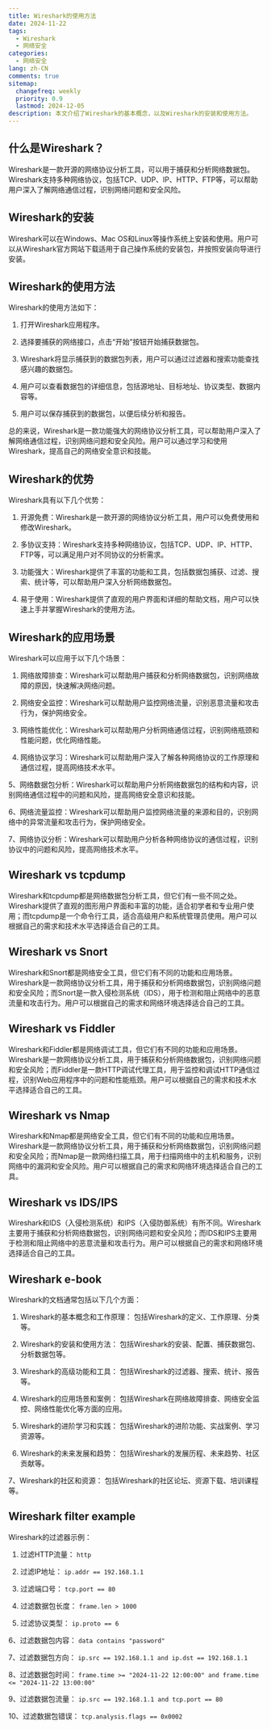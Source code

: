 ```yaml
---
title: Wireshark的使用方法
date: 2024-11-22
tags:
  - Wireshark
  - 网络安全
categories: 
  - 网络安全
lang: zh-CN
comments: true
sitemap: 
  changefreq: weekly
  priority: 0.9
  lastmod: 2024-12-05
description: 本文介绍了Wireshark的基本概念，以及Wireshark的安装和使用方法。
---
```


## 什么是Wireshark？

Wireshark是一款开源的网络协议分析工具，可以用于捕获和分析网络数据包。Wireshark支持多种网络协议，包括TCP、UDP、IP、HTTP、FTP等，可以帮助用户深入了解网络通信过程，识别网络问题和安全风险。

## Wireshark的安装

Wireshark可以在Windows、Mac OS和Linux等操作系统上安装和使用。用户可以从Wireshark官方网站下载适用于自己操作系统的安装包，并按照安装向导进行安装。

## Wireshark的使用方法

Wireshark的使用方法如下：

1. 打开Wireshark应用程序。

2. 选择要捕获的网络接口，点击“开始”按钮开始捕获数据包。

3. Wireshark将显示捕获到的数据包列表，用户可以通过过滤器和搜索功能查找感兴趣的数据包。

4. 用户可以查看数据包的详细信息，包括源地址、目标地址、协议类型、数据内容等。

5. 用户可以保存捕获到的数据包，以便后续分析和报告。

总的来说，Wireshark是一款功能强大的网络协议分析工具，可以帮助用户深入了解网络通信过程，识别网络问题和安全风险。用户可以通过学习和使用Wireshark，提高自己的网络安全意识和技能。

## Wireshark的优势

Wireshark具有以下几个优势：

1. 开源免费：Wireshark是一款开源的网络协议分析工具，用户可以免费使用和修改Wireshark。

2. 多协议支持：Wireshark支持多种网络协议，包括TCP、UDP、IP、HTTP、FTP等，可以满足用户对不同协议的分析需求。

3. 功能强大：Wireshark提供了丰富的功能和工具，包括数据包捕获、过滤、搜索、统计等，可以帮助用户深入分析网络数据包。

4. 易于使用：Wireshark提供了直观的用户界面和详细的帮助文档，用户可以快速上手并掌握Wireshark的使用方法。


## Wireshark的应用场景

Wireshark可以应用于以下几个场景：

1. 网络故障排查：Wireshark可以帮助用户捕获和分析网络数据包，识别网络故障的原因，快速解决网络问题。

2. 网络安全监控：Wireshark可以帮助用户监控网络流量，识别恶意流量和攻击行为，保护网络安全。

3. 网络性能优化：Wireshark可以帮助用户分析网络通信过程，识别网络瓶颈和性能问题，优化网络性能。

4. 网络协议学习：Wireshark可以帮助用户深入了解各种网络协议的工作原理和通信过程，提高网络技术水平。

5、网络数据包分析：Wireshark可以帮助用户分析网络数据包的结构和内容，识别网络通信过程中的问题和风险，提高网络安全意识和技能。

6、网络流量监控：Wireshark可以帮助用户监控网络流量的来源和目的，识别网络中的异常流量和攻击行为，保护网络安全。

7、网络协议分析：Wireshark可以帮助用户分析各种网络协议的通信过程，识别协议中的问题和风险，提高网络技术水平。

## Wireshark vs tcpdump

Wireshark和tcpdump都是网络数据包分析工具，但它们有一些不同之处。Wireshark提供了直观的图形用户界面和丰富的功能，适合初学者和专业用户使用；而tcpdump是一个命令行工具，适合高级用户和系统管理员使用。用户可以根据自己的需求和技术水平选择适合自己的工具。

## Wireshark vs Snort

Wireshark和Snort都是网络安全工具，但它们有不同的功能和应用场景。Wireshark是一款网络协议分析工具，用于捕获和分析网络数据包，识别网络问题和安全风险；而Snort是一款入侵检测系统（IDS），用于检测和阻止网络中的恶意流量和攻击行为。用户可以根据自己的需求和网络环境选择适合自己的工具。

## Wireshark vs Fiddler

Wireshark和Fiddler都是网络调试工具，但它们有不同的功能和应用场景。Wireshark是一款网络协议分析工具，用于捕获和分析网络数据包，识别网络问题和安全风险；而Fiddler是一款HTTP调试代理工具，用于监控和调试HTTP通信过程，识别Web应用程序中的问题和性能瓶颈。用户可以根据自己的需求和技术水平选择适合自己的工具。

## Wireshark vs Nmap

Wireshark和Nmap都是网络安全工具，但它们有不同的功能和应用场景。Wireshark是一款网络协议分析工具，用于捕获和分析网络数据包，识别网络问题和安全风险；而Nmap是一款网络扫描工具，用于扫描网络中的主机和服务，识别网络中的漏洞和安全风险。用户可以根据自己的需求和网络环境选择适合自己的工具。

## Wireshark vs IDS/IPS

Wireshark和IDS（入侵检测系统）和IPS（入侵防御系统）有所不同。Wireshark主要用于捕获和分析网络数据包，识别网络问题和安全风险；而IDS和IPS主要用于检测和阻止网络中的恶意流量和攻击行为。用户可以根据自己的需求和网络环境选择适合自己的工具。

## Wireshark e-book

Wireshark的文档通常包括以下几个方面：

1. Wireshark的基本概念和工作原理： 包括Wireshark的定义、工作原理、分类等。

2. Wireshark的安装和使用方法： 包括Wireshark的安装、配置、捕获数据包、分析数据包等。

3. Wireshark的高级功能和工具： 包括Wireshark的过滤器、搜索、统计、报告等。

4. Wireshark的应用场景和案例： 包括Wireshark在网络故障排查、网络安全监控、网络性能优化等方面的应用。

5. Wireshark的进阶学习和实践： 包括Wireshark的进阶功能、实战案例、学习资源等。

6. Wireshark的未来发展和趋势： 包括Wireshark的发展历程、未来趋势、社区贡献等。

7、Wireshark的社区和资源： 包括Wireshark的社区论坛、资源下载、培训课程等。

## Wireshark filter example

Wireshark的过滤器示例：

1. 过滤HTTP流量： `http` 

2. 过滤IP地址： `ip.addr == 192.168.1.1` 

3. 过滤端口号： `tcp.port == 80`

4. 过滤数据包长度： `frame.len > 1000`

5. 过滤协议类型： `ip.proto == 6`

6、过滤数据包内容： `data contains "password"`

7、过滤数据包方向： `ip.src == 192.168.1.1 and ip.dst == 192.168.1.1 `

8、过滤数据包时间： `frame.time >= "2024-11-22 12:00:00" and frame.time <= "2024-11-22 13:00:00"`

9、过滤数据包流量： `ip.src == 192.168.1.1 and tcp.port == 80`

10、过滤数据包错误： `tcp.analysis.flags == 0x0002`

